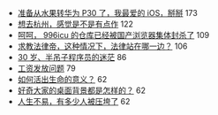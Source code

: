 - [准备从水果转华为 P30 了，我最爱的 iOS，掰掰](https://www.v2ex.com/t/551085) 173
- [想去杭州，感觉是不是有点作](https://www.v2ex.com/t/551073) 122
- [呵呵， 996icu 的仓库已经被国产浏览器集体封杀了](https://www.v2ex.com/t/551268) 109
- [求教法律帝，这种情况下，法律站在哪一边？](https://www.v2ex.com/t/551131) 106
- [30 岁、半吊子程序员的迷茫](https://www.v2ex.com/t/551108) 86
- [工资发放问题](https://www.v2ex.com/t/551128) 79
- [如何活出生命的意义？](https://www.v2ex.com/t/551208) 62
- [好奇大家的桌面背景都是怎样的？](https://www.v2ex.com/t/551310) 62
- [人生不易，有多少人被压垮了](https://www.v2ex.com/t/551075) 62